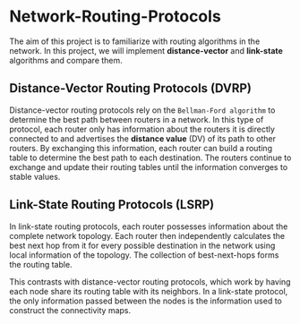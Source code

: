 # Network-Routing-Protocols
The aim of this project is to familiarize with routing algorithms in the network. In this project, we will implement **distance-vector** and **link-state** algorithms and compare them.


## Distance-Vector Routing Protocols (DVRP)
Distance-vector routing protocols rely on the `Bellman-Ford algorithm` to determine the best path between routers in a network. In this type of protocol, each router only has information about the routers it is directly connected to and advertises the **distance value** (DV) of its path to other routers. By exchanging this information, each router can build a routing table to determine the best path to each destination. The routers continue to exchange and update their routing tables until the information converges to stable values.


## Link-State Routing Protocols (LSRP)
In link-state routing protocols, each router possesses information about the complete network topology. Each router then independently calculates the best next hop from it for every possible destination in the network using local information of the topology. The collection of best-next-hops forms the routing table.

This contrasts with distance-vector routing protocols, which work by having each node share its routing table with its neighbors. In a link-state protocol, the only information passed between the nodes is the information used to construct the connectivity maps. 

<br>